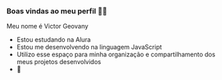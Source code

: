 ### Boas vindas ao meu perfil 💚💚

Meu nome é Victor Geovany

- Estou estudando na Alura
- Estou me desenvolvendo na linguagem JavaScript
- Utilizo esse espaço para minha organização e compartilhamento dos meus projetos desenvolvidos
- 🏐

